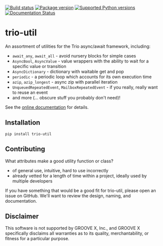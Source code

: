 [![Build status](https://img.shields.io/circleci/build/github/groove-x/trio-util)](https://circleci.com/gh/groove-x/trio-util)
[![Package version](https://img.shields.io/pypi/v/trio-util.svg)](https://pypi.org/project/trio-util)
[![Supported Python versions](https://img.shields.io/pypi/pyversions/trio-util.svg)](https://pypi.org/project/trio-util)
[![Documentation Status](https://readthedocs.org/projects/trio-util/badge/?version=latest)](https://trio-util.readthedocs.io/en/latest/?badge=latest)

# trio-util

An assortment of utilities for the Trio async/await framework,
including:

  * `await_any`, `await_all` - avoid nursery blocks for simple cases
  * `AsyncBool`, `AsyncValue` - value wrappers with the ability to wait for
    a specific value or transition
  * `AsyncDictionary` - dictionary with waitable get and pop
  * `periodic` - a periodic loop which accounts for its own execution
    time
  * `azip`, `azip_longest` - async zip with parallel iteration
  * `UnqueuedRepeatedEvent`, `MailboxRepeatedEvent` - if you really, really
    want to reuse an event
  * and more (... obscure stuff you probably don't need)!

See the [online documentation](https://trio-util.readthedocs.io/en/latest/) for details.

## Installation

```shell
pip install trio-util
```

## Contributing

What attributes make a good utility function or class?

  * of general use, intuitive, hard to use incorrectly
  * already vetted for a length of time within a project, ideally used
    by multiple developers

If you have something that would be a good fit for trio-util, please
open an issue on GitHub.  We'll want to review the design, naming, and
documentation.

## Disclaimer

This software is not supported by GROOVE X, Inc., and GROOVE X
specifically disclaims all warranties as to its quality,
merchantability, or fitness for a particular purpose.
